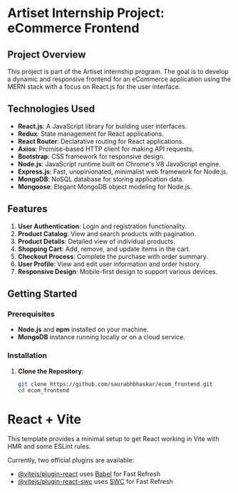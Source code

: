 # Artiset Internship Project: eCommerce Frontend

## Project Overview

This project is part of the Artiset internship program. The goal is to develop a dynamic and responsive frontend for an eCommerce application using the MERN stack with a focus on React.js for the user interface.

## Technologies Used

- **React.js**: A JavaScript library for building user interfaces.
- **Redux**: State management for React applications.
- **React Router**: Declarative routing for React applications.
- **Axios**: Promise-based HTTP client for making API requests.
- **Bootstrap**: CSS framework for responsive design.
- **Node.js**: JavaScript runtime built on Chrome's V8 JavaScript engine.
- **Express.js**: Fast, unopinionated, minimalist web framework for Node.js.
- **MongoDB**: NoSQL database for storing application data.
- **Mongoose**: Elegant MongoDB object modeling for Node.js.

## Features

1. **User Authentication**: Login and registration functionality.
2. **Product Catalog**: View and search products with pagination.
3. **Product Details**: Detailed view of individual products.
4. **Shopping Cart**: Add, remove, and update items in the cart.
5. **Checkout Process**: Complete the purchase with order summary.
6. **User Profile**: View and edit user information and order history.
7. **Responsive Design**: Mobile-first design to support various devices.

## Getting Started

### Prerequisites

- **Node.js** and **npm** installed on your machine.
- **MongoDB** instance running locally or on a cloud service.

### Installation

1. **Clone the Repository**:

   ```sh
   git clone https://github.com/saurabhbhaskar/ecom_frontend.git
   cd ecom_frontend


# React + Vite

This template provides a minimal setup to get React working in Vite with HMR and some ESLint rules.

Currently, two official plugins are available:

- [@vitejs/plugin-react](https://github.com/vitejs/vite-plugin-react/blob/main/packages/plugin-react/README.md) uses [Babel](https://babeljs.io/) for Fast Refresh
- [@vitejs/plugin-react-swc](https://github.com/vitejs/vite-plugin-react-swc) uses [SWC](https://swc.rs/) for Fast Refresh
